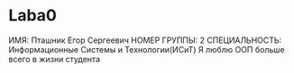 # Laba0
ИМЯ: Пташник Егор Сергеевич
НОМЕР ГРУППЫ: 2
СПЕЦИАЛЬНОСТЬ: Информационные Системы и Технологии(ИСиТ)
Я люблю ООП больше всего в жизни студента
